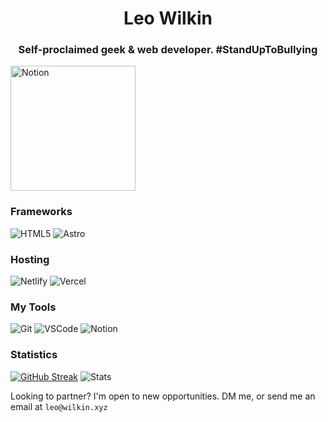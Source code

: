 <h1 align="center">Leo Wilkin</h1>

<h3 align="center">Self-proclaimed geek & web developer. #StandUpToBullying</h3>

<a href="https://affiliate.notion.so/ebiyxu18risv"><img src="https://github.com/leowilkin/leowilkin/assets/64415791/5670bd02-199a-4056-ade4-bc840c7b5d13" alt="Notion" width="200"></a>
### Frameworks
![HTML5](https://img.shields.io/badge/html5-000000?style=for-the-badge&logo=html5)
![Astro](https://img.shields.io/badge/astro-000000?style=for-the-badge&logo=astro)
### Hosting
![Netlify](https://img.shields.io/badge/Netlify-000000?style=for-the-badge&logo=netlify)
![Vercel](https://img.shields.io/badge/Vercel-000000?style=for-the-badge&logo=vercel)
### My Tools
![Git](https://img.shields.io/badge/GIT-000000?style=for-the-badge&logo=git)
![VSCode](https://img.shields.io/badge/Visual_Studio_Code-000000?style=for-the-badge&logo=visual%20studio%20code&logoColor=005BA4)
![Notion](https://img.shields.io/badge/Notion-000000?style=for-the-badge&logo=notion)
### Statistics
[![GitHub Streak](https://streak-stats.demolab.com?user=leowilkin&theme=transparent&hide_border=true&mode=weekly)](https://git.io/streak-stats)
![Stats](https://github-readme-stats.vercel.app/api?username=leowilkin&show_icons=true&bg_color=00000000&hide_border=true)


Looking to partner? I'm open to new opportunities. DM me, or send me an email at `leo@wilkin.xyz`

